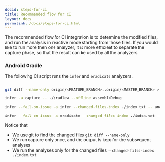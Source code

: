 ```yaml
---
docid: steps-for-ci
title: Recommended flow for CI
layout: docs
permalink: /docs/steps-for-ci.html
---
```


The recommended flow for CI integration is to determine the modified files, and run the analysis in reactive mode starting from those files. If you would like to run more then one analyzer, it is more efficient to separate the capture phase, so that the result can be used by all the analyzers.


### Android Gradle
The following CI script runs the `infer` and `eradicate` analyzers.

```bash

git diff --name-only origin/<FEATURE_BRANCH>..origin/<MASTER_BRANCH> > index.txt

infer -a capture -- ./gradlew --offline assembleDebug

infer --fail-on-issue -a infer --changed-files-index ./index.txt -- analyze

infer --fail-on-issue -a eradicate --changed-files-index ./index.txt -- analyze

```

Notice that
  - We use git to find the changed files `git diff --name-only`
  - We run capture only once, and the output is kept for the subsequent analyses
  - We run the analyses only for the changed files `--changed-files-index ./index.txt`
